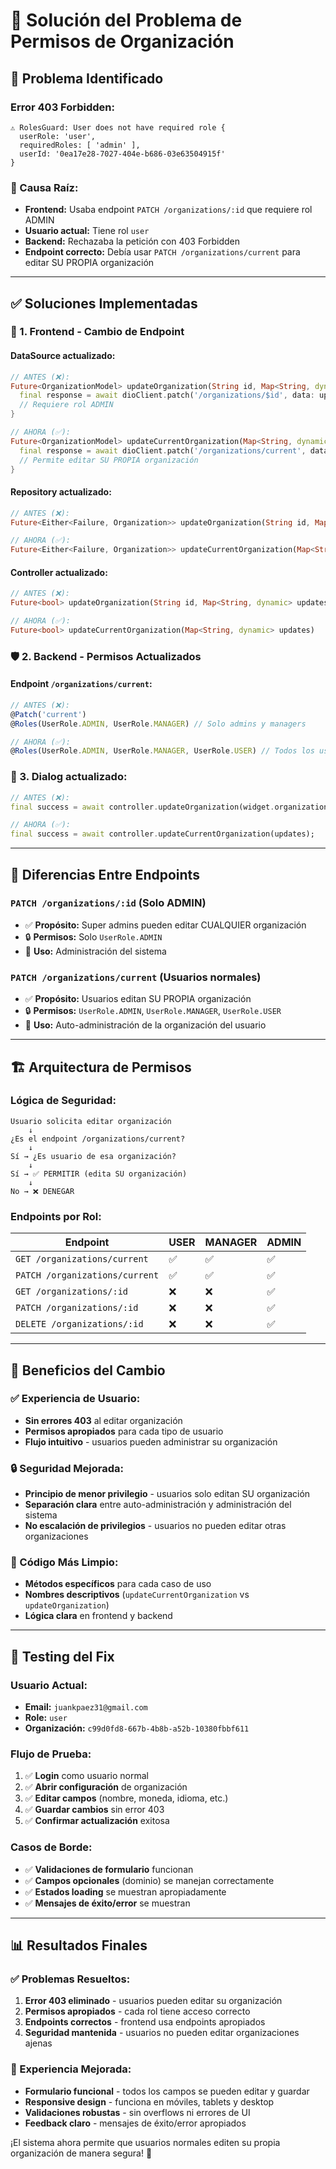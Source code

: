 # 🔐 Solución del Problema de Permisos de Organización

## 🐛 Problema Identificado

### **Error 403 Forbidden:**
```
⚠️ RolesGuard: User does not have required role {
  userRole: 'user',
  requiredRoles: [ 'admin' ],
  userId: '0ea17e28-7027-404e-b686-03e63504915f'
}
```

### **🎯 Causa Raíz:**
- **Frontend:** Usaba endpoint `PATCH /organizations/:id` que requiere rol ADMIN
- **Usuario actual:** Tiene rol `user` 
- **Backend:** Rechazaba la petición con 403 Forbidden
- **Endpoint correcto:** Debía usar `PATCH /organizations/current` para editar SU PROPIA organización

---

## ✅ Soluciones Implementadas

### **🔧 1. Frontend - Cambio de Endpoint**

#### **DataSource actualizado:**
```dart
// ANTES (❌):
Future<OrganizationModel> updateOrganization(String id, Map<String, dynamic> updates) async {
  final response = await dioClient.patch('/organizations/$id', data: updates);
  // Requiere rol ADMIN
}

// AHORA (✅):
Future<OrganizationModel> updateCurrentOrganization(Map<String, dynamic> updates) async {
  final response = await dioClient.patch('/organizations/current', data: updates);
  // Permite editar SU PROPIA organización
}
```

#### **Repository actualizado:**
```dart
// ANTES (❌):
Future<Either<Failure, Organization>> updateOrganization(String id, Map<String, dynamic> updates)

// AHORA (✅):
Future<Either<Failure, Organization>> updateCurrentOrganization(Map<String, dynamic> updates)
```

#### **Controller actualizado:**
```dart
// ANTES (❌):
Future<bool> updateOrganization(String id, Map<String, dynamic> updates)

// AHORA (✅):
Future<bool> updateCurrentOrganization(Map<String, dynamic> updates)
```

### **🛡️ 2. Backend - Permisos Actualizados**

#### **Endpoint `/organizations/current`:**
```typescript
// ANTES (❌):
@Patch('current')
@Roles(UserRole.ADMIN, UserRole.MANAGER) // Solo admins y managers

// AHORA (✅):
@Roles(UserRole.ADMIN, UserRole.MANAGER, UserRole.USER) // Todos los usuarios
```

### **📱 3. Dialog actualizado:**
```dart
// ANTES (❌):
final success = await controller.updateOrganization(widget.organization.id, updates);

// AHORA (✅):
final success = await controller.updateCurrentOrganization(updates);
```

---

## 🎯 Diferencias Entre Endpoints

### **`PATCH /organizations/:id`** (Solo ADMIN)
- ✅ **Propósito:** Super admins pueden editar CUALQUIER organización
- 🔒 **Permisos:** Solo `UserRole.ADMIN`
- 💼 **Uso:** Administración del sistema

### **`PATCH /organizations/current`** (Usuarios normales)
- ✅ **Propósito:** Usuarios editan SU PROPIA organización  
- 🔒 **Permisos:** `UserRole.ADMIN`, `UserRole.MANAGER`, `UserRole.USER`
- 👤 **Uso:** Auto-administración de la organización del usuario

---

## 🏗️ Arquitectura de Permisos

### **Lógica de Seguridad:**
```
Usuario solicita editar organización
    ↓
¿Es el endpoint /organizations/current?
    ↓
Sí → ¿Es usuario de esa organización?
    ↓
Sí → ✅ PERMITIR (edita SU organización)
    ↓
No → ❌ DENEGAR
```

### **Endpoints por Rol:**
| Endpoint | USER | MANAGER | ADMIN |
|----------|------|---------|-------|
| `GET /organizations/current` | ✅ | ✅ | ✅ |
| `PATCH /organizations/current` | ✅ | ✅ | ✅ |
| `GET /organizations/:id` | ❌ | ❌ | ✅ |
| `PATCH /organizations/:id` | ❌ | ❌ | ✅ |
| `DELETE /organizations/:id` | ❌ | ❌ | ✅ |

---

## 🚀 Beneficios del Cambio

### **✅ Experiencia de Usuario:**
- **Sin errores 403** al editar organización
- **Permisos apropiados** para cada tipo de usuario
- **Flujo intuitivo** - usuarios pueden administrar su organización

### **🔒 Seguridad Mejorada:**
- **Principio de menor privilegio** - usuarios solo editan SU organización
- **Separación clara** entre auto-administración y administración del sistema
- **No escalación de privilegios** - usuarios no pueden editar otras organizaciones

### **🧹 Código Más Limpio:**
- **Métodos específicos** para cada caso de uso
- **Nombres descriptivos** (`updateCurrentOrganization` vs `updateOrganization`)
- **Lógica clara** en frontend y backend

---

## 🎯 Testing del Fix

### **Usuario Actual:**
- **Email:** `juankpaez31@gmail.com`
- **Role:** `user`  
- **Organización:** `c99d0fd8-667b-4b8b-a52b-10380fbbf611`

### **Flujo de Prueba:**
1. ✅ **Login** como usuario normal
2. ✅ **Abrir configuración** de organización  
3. ✅ **Editar campos** (nombre, moneda, idioma, etc.)
4. ✅ **Guardar cambios** sin error 403
5. ✅ **Confirmar actualización** exitosa

### **Casos de Borde:**
- ✅ **Validaciones de formulario** funcionan
- ✅ **Campos opcionales** (dominio) se manejan correctamente
- ✅ **Estados loading** se muestran apropiadamente
- ✅ **Mensajes de éxito/error** se muestran

---

## 📊 Resultados Finales

### **✅ Problemas Resueltos:**
1. **Error 403 eliminado** - usuarios pueden editar su organización
2. **Permisos apropiados** - cada rol tiene acceso correcto
3. **Endpoints correctos** - frontend usa endpoints apropiados
4. **Seguridad mantenida** - usuarios no pueden editar organizaciones ajenas

### **🎨 Experiencia Mejorada:**
- **Formulario funcional** - todos los campos se pueden editar y guardar
- **Responsive design** - funciona en móviles, tablets y desktop
- **Validaciones robustas** - sin overflows ni errores de UI
- **Feedback claro** - mensajes de éxito/error apropiados

¡El sistema ahora permite que usuarios normales editen su propia organización de manera segura! 🎉